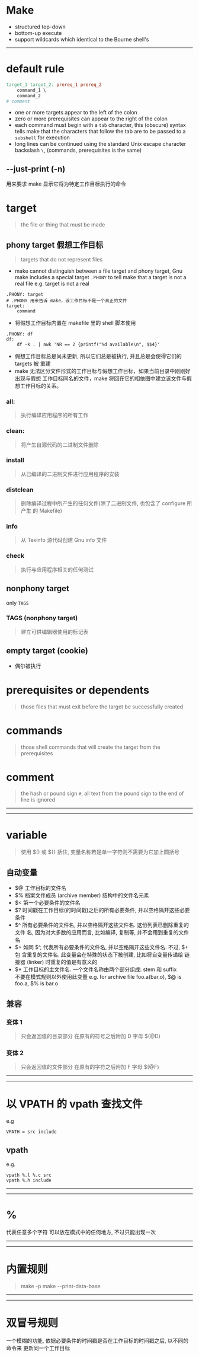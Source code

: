 # Make
- structured top-down
- bottom-up execute
- support wildcards which identical to the Bourne shell's
-------------------------------------------------------------------------------
# default rule
```Makefile
target_1 target_2: prereq_1 prereq_2
    command_1 \
    command_2
# comment
```
- one or more targets appear to the left of the colon
- zero or more prerequisites can appear to the right of the colon
- each command must begin with a `tab` character, this (obscure) syntax
  tells make that the characters that follow the tab are to be passed to a
  `subshell` for execution
- long lines can be continued using the standard Unix escape character 
  backslash `\`, (commands, prerequisites is the same)

## --just-print (-n)
用来要求 make 显示它将为特定工作目标执行的命令

# target
> the file or thing that must be made
## phony target 假想工作目标
> targets that do not represent files
- make cannot distinguish between a file target and phony target, Gnu make
    includes a special target `.PHONY` to tell make that a target is not a
    real file
e.g. target is not a real 
```make
.PHONY: target
# .PHONY 用来告诉 make，该工作目标不是一个真正的文件
target:
    command
```
- 将假想工作目标内置在 makefile 里的 shell 脚本使用
```make
.PHONY: df
df:
    df -k . | awk 'NR == 2 {printf("%d available\n", $$4}'
```
- 假想工作目标总是尚未更新, 所以它们总是被执行, 并且总是会使得它们的 targets 被
    重建
- make 无法区分文件形式的工作目标与假想工作目标，如果当前目录中刚刚好出现与假想
  工作目标同名的文件，make 将回在它的相依图中建立该文件与假想工作目标的关系。
### all:
> 执行编译应用程序的所有工作
### clean:
> 将产生自源代码的二进制文件删除
### install 
> 从已编译的二进制文件进行应用程序的安装
### distclean
> 删除编译过程中所产生的任何文件(除了二进制文件, 也包含了 configure 所产生
    的 Makefile)
### info
> 从 Texinfo 源代码创建 Gnu info 文件
### check
> 执行与应用程序相关的任何测试
## nonphony target
only `TAGS`
### TAGS (nonphony target)
> 建立可供编辑器使用的标记表

## empty target (cookie)
- 偶尔被执行


# prerequisites or dependents
> those files that must exit before the target be successfully created

# commands
> those shell commands that will create the target from the prerequisites

# comment
> the hash or pound sign `#`, all text from the pound sign to the end of line
    is ignored

-------------------------------------------------------------------------------
-------------------------------------------------------------------------------
# variable
> 使用 $() 或 ${} 括住, 变量名称若是单一字符则不需要为它加上圆括号
## 自动变量
- $@    工作目标的文件名
- $%    档案文件成员 (archive member) 结构中的文件名元素
- $<    第一个必要条件的文件名
- $?    时间戳在工作目标(的时间戳)之后的所有必要条件, 并以空格隔开这些必要条件
- $^    所有必要条件的文件名, 并以空格隔开这些文件名. 这份列表已删除重复的文件
            名, 因为对大多数的应用而言, 比如编译, 复制等, 并不会用到重复的文件
            名
- $+    如同 $^, 代表所有必要条件的文件名, 并以空格隔开这些文件名. 不过, $+ 包
            含重复的文件名. 此变量会在特殊的状态下被创建, 比如将自变量传递给
            链接器 (linker) 时重复的值是有意义的
- $*    工作目标的主文件名. 一个文件名称由两个部分组成: stem 和 suffix    
            不要在模式规则以外使用此变量
e.g.
for archive file foo.a(bar.o), $@ is foo.a, $% is bar.o
## 兼容
### 变体 1
> 只会返回值的目录部分
在原有的符号之后附加 D 字母
> $(@D)
### 变体 2
> 只会返回值的文件部分
在原有的字符之后附加 F 字母
> $(@F)

-------------------------------------------------------------------------------
-------------------------------------------------------------------------------
# 以 VPATH 的 vpath 查找文件 
e.g
```
VPATH = src include
```
## vpath
e.g.
```
vpath %.l %.c src
vpath %.h include
```

-------------------------------------------------------------------------------
-------------------------------------------------------------------------------
# %
代表任意多个字符
可以放在模式中的任何地方, 不过只能出现一次

-------------------------------------------------------------------------------
-------------------------------------------------------------------------------
# 内置规则
> make -p
> make --print-data-base

-------------------------------------------------------------------------------
-------------------------------------------------------------------------------
# 双冒号规则
一个模糊的功能, 依据必要条件的时间戳是否在工作目标的时间戳之后, 以不同的命令来
    更新同一个工作目标

